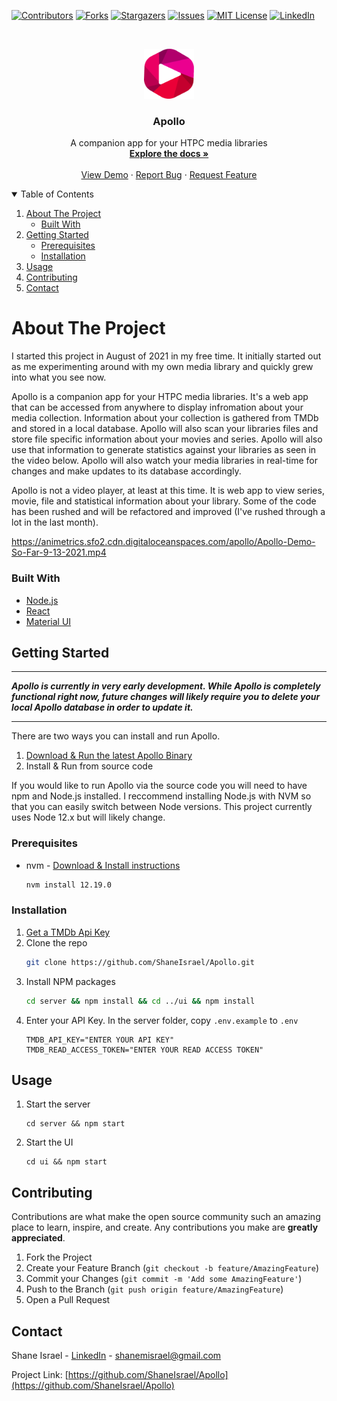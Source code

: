 <!-- PROJECT SHIELDS -->
<!--
*** I'm using markdown "reference style" links for readability.
*** Reference links are enclosed in brackets [ ] instead of parentheses ( ).
*** See the bottom of this document for the declaration of the reference variables
*** for contributors-url, forks-url, etc. This is an optional, concise syntax you may use.
*** https://www.markdownguide.org/basic-syntax/#reference-style-links
-->
[![Contributors][contributors-shield]][contributors-url]
[![Forks][forks-shield]][forks-url]
[![Stargazers][stars-shield]][stars-url]
[![Issues][issues-shield]][issues-url]
[![MIT License][license-shield]][license-url]
[![LinkedIn][linkedin-shield]][linkedin-url]



<!-- PROJECT LOGO -->
<br />
<p align="center">
  <a href="https://github.com/ShaneIsrael/Apollo">
    <img src="images/logo.png" alt="Logo" width="80" height="80">
  </a>

  <h3 align="center">Apollo</h3>

  <p align="center">
    A companion app for your HTPC media libraries
    <br />
    <a href="https://github.com/ShaneIsrael/Apollo"><strong>Explore the docs »</strong></a>
    <br />
    <br />
    <a href="https://github.com/ShaneIsrael/Apollo">View Demo</a>
    ·
    <a href="https://github.com/ShaneIsrael/Apollo/issues">Report Bug</a>
    ·
    <a href="https://github.com/ShaneIsrael/Apollo/issues">Request Feature</a>
  </p>
</p>



<!-- TABLE OF CONTENTS -->
<details open="open">
  <summary>Table of Contents</summary>
  <ol>
    <li>
      <a href="#about-the-project">About The Project</a>
      <ul>
        <li><a href="#built-with">Built With</a></li>
      </ul>
    </li>
    <li>
      <a href="#getting-started">Getting Started</a>
      <ul>
        <li><a href="#prerequisites">Prerequisites</a></li>
        <li><a href="#installation">Installation</a></li>
      </ul>
    </li>
    <li><a href="#usage">Usage</a></li>
    <li><a href="#contributing">Contributing</a></li>
    <li><a href="#contact">Contact</a></li>
  </ol>
</details>



<!-- ABOUT THE PROJECT -->
# About The Project

I started this project in August of 2021 in my free time. It initially started out as me experimenting around with my own media library and quickly grew into what you see now.

Apollo is a companion app for your HTPC media libraries. It's a web app that can be accessed from anywhere to display infromation about your media collection. Information about your collection is gathered from TMDb and stored in a local database. Apollo will also scan your libraries files and store file specific information about your movies and series. Apollo will also use that information to generate statistics against your libraries as seen in the video below. Apollo will also watch your media libraries in real-time for changes and make updates to its database accordingly. 

Apollo is not a video player, at least at this time. It is web app to view series, movie, file and statistical information about your library. Some of the code has been rushed and will be refactored and improved (I've rushed through a lot in the last month).  

https://animetrics.sfo2.cdn.digitaloceanspaces.com/apollo/Apollo-Demo-So-Far-9-13-2021.mp4

### Built With

* [Node.js](https://nodejs.org/en/)
* [React](https://reactjs.org/)
* [Material UI](https://material-ui.com/)


<!-- GETTING STARTED -->
## Getting Started
___
***Apollo is currently in very early development. While Apollo is completely functional right now, future changes will likely require you to delete your local Apollo database in order to update it.***
___

There are two ways you can install and run Apollo.

1. [Download & Run the latest Apollo Binary](https://github.com/ShaneIsrael/Apollo/releases/)
2. Install & Run from source code

If you would like to run Apollo via the source code you will need to have npm and Node.js installed. I reccommend installing Node.js with NVM so that you can easily switch between Node versions. This project currently uses Node 12.x but will likely change.

### Prerequisites


* nvm - [Download & Install instructions](https://github.com/nvm-sh/nvm#installing-and-updating)
  ```sh
  nvm install 12.19.0
  ```

### Installation

1. [Get a TMDb Api Key](https://www.themoviedb.org/)
2. Clone the repo
   ```sh
   git clone https://github.com/ShaneIsrael/Apollo.git
   ```
3. Install NPM packages
   ```sh
   cd server && npm install && cd ../ui && npm install
   ```
4. Enter your API Key. In the server folder, copy `.env.example` to `.env`
   ```JS
   TMDB_API_KEY="ENTER YOUR API KEY"
   TMDB_READ_ACCESS_TOKEN="ENTER YOUR READ ACCESS TOKEN"
   ```



<!-- USAGE EXAMPLES -->
## Usage

1. Start the server
   ```
   cd server && npm start
   ```
2. Start the UI
   ```
   cd ui && npm start
   ```



<!-- CONTRIBUTING -->
## Contributing

Contributions are what make the open source community such an amazing place to learn, inspire, and create. Any contributions you make are **greatly appreciated**.

1. Fork the Project
2. Create your Feature Branch (`git checkout -b feature/AmazingFeature`)
3. Commit your Changes (`git commit -m 'Add some AmazingFeature'`)
4. Push to the Branch (`git push origin feature/AmazingFeature`)
5. Open a Pull Request

<!-- CONTACT -->
## Contact

Shane Israel - [LinkedIn](https://www.linkedin.com/in/shane-israel-3a685ba1/) - shanemisrael@gmail.com

Project Link: [https://github.com/ShaneIsrael/Apollo](https://github.com/ShaneIsrael/Apollo)




<!-- MARKDOWN LINKS & IMAGES -->
<!-- https://www.markdownguide.org/basic-syntax/#reference-style-links -->
[contributors-shield]: https://img.shields.io/github/contributors/ShaneIsrael/Apollo.svg?style=for-the-badge
[contributors-url]: https://github.com/ShaneIsrael/Apollo/graphs/contributors
[forks-shield]: https://img.shields.io/github/forks/ShaneIsrael/Apollo.svg?style=for-the-badge
[forks-url]: https://github.com/ShaneIsrael/Apollo/network/members
[stars-shield]: https://img.shields.io/github/stars/ShaneIsrael/Apollo.svg?style=for-the-badge
[stars-url]: https://github.com/ShaneIsrael/Apollo/stargazers
[issues-shield]: https://img.shields.io/github/issues/ShaneIsrael/Apolloe.svg?style=for-the-badge
[issues-url]: https://github.com/ShaneIsrael/Apollo/issues
[license-shield]: https://img.shields.io/github/license/ShaneIsrael/Apollo.svg?style=for-the-badge
[license-url]: https://github.com/ShaneIsrael/Apollo/blob/master/LICENSE.txt
[linkedin-shield]: https://img.shields.io/badge/-LinkedIn-black.svg?style=for-the-badge&logo=linkedin&colorB=555
[linkedin-url]: https://www.linkedin.com/in/shane-israel-3a685ba1/
[product-screenshot]: images/apollo_dashboard.png
